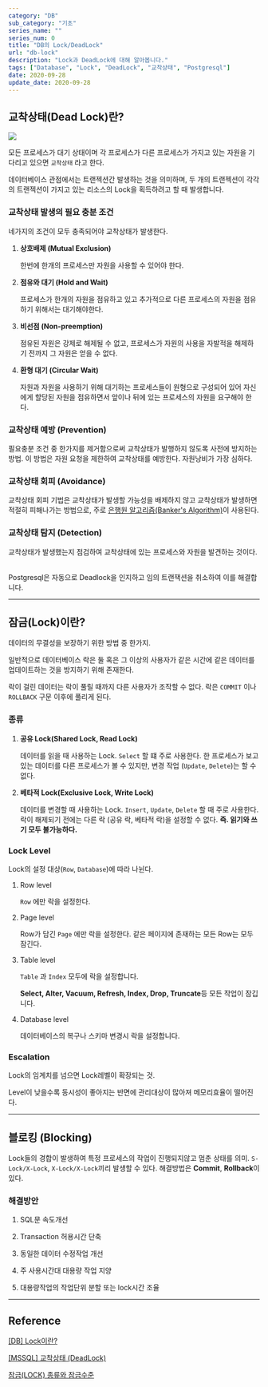 ```yaml
---
category: "DB"
sub_category: "기초"
series_name: ""
series_num: 0
title: "DB의 Lock/DeadLock"
url: "db-lock"
description: "Lock과 DeadLock에 대해 알아봅니다."
tags: ["Database", "Lock", "DeadLock", "교착상태", "Postgresql"]
date: 2020-09-28
update_date: 2020-09-28
---
```


## 교착상태(Dead Lock)란?

![](https://www.notion.so/image/https%3A%2F%2Fs3-us-west-2.amazonaws.com%2Fsecure.notion-static.com%2F00e4c129-aba6-4bc6-b6cf-8343a7e2dd3c%2Fdeadlock.png?table=block&id=6474d42a-2a88-401e-8751-b7a49e39bd3a&width=2950&userId=038a9d8a-4e75-4deb-a374-ed6ff93980c6&cache=v2)

모든 프로세스가 대기 상태이며 각 프로세스가 다른 프로세스가 가지고 있는 자원을 기다리고 있으면 `교착상태` 라고 한다.

데이터베이스 관점에서는 트랜젝션간 발생하는 것을 의미하며, 두 개의 트랜젝션이 각각의 트랜젝션이 가지고 있는 리소스의 Lock을 획득하려고 할 때 발생합니다.

### 교착상태 발생의 필요 충분 조건

네가지의 조건이 모두 충족되어야 교착상태가 발생한다.

1. **상호배제 (Mutual Exclusion)**

    한번에 한개의 프로세스만 자원을 사용할 수 있어야 한다.

2. **점유와 대기 (Hold and Wait)**

    프로세스가 한개의 자원을 점유하고 있고 추가적으로 다른 프로세스의 자원을 점유하기 위해서는 대기해야한다.

3. **비선점 (Non-preemption)**

    점유된 자원은 강제로 해제될 수 없고, 프로세스가 자원의 사용을 자발적을 해제하기 전까지 그 자원은 얻을 수 없다.

4. **환형 대기 (Circular Wait)**

    자원과 자원을 사용하기 위해 대기하는 프로세스들이 원형으로 구성되어 있어 자신에게 할당된 자원을 점유하면서 앞이나 뒤에 있는 프로세스의 자원을 요구해야 한다.

### 교착상태 예방 (Prevention)

필요충분 조건 중 한가지를 제거함으로써 교착상태가 발행하지 않도록 사전에 방지하는 방법.
이 방법은 자원 요청을 제한하여 교착상태를 예방한다. 자원낭비가 가장 심하다.

### 교착상태 회피 (Avoidance)

교착상태 회피 기법은 교착상태가 발생할 가능성을 배제하지 않고 교착상태가 발생하면 적절히 피해나가는 방법으로, 주로 [은행원 알고리즘(Banker's Algorithm)](https://jhnyang.tistory.com/102)이 사용된다.

### 교착상태 탐지 (Detection)

교착상태가 발생했는지 점검하여 교착상태에 있는 프로세스와 자원을 발견하는 것이다.

<br>

<span class="callout">
Postgresql은 자동으로 Deadlock을 인지하고 임의 트랜잭션을 취소하여 이를 해결합니다.
</span>

***

## 잠금(Lock)이란?

데이터의 무결성을 보장하기 위한 방법 중 한가지.

일반적으로 데이터베이스 락은 둘 혹은 그 이상의 사용자가 같은 시간에 같은 데이터를 업데이트하는 것을 방지하기 위해 존재한다. 

락이 걸린 데이터는 락이 풀릴 때까지 다른 사용자가 조작할 수 없다. 락은 `COMMIT` 이나 `ROLLBACK` 구문 이후에 풀리게 된다.

### 종류

1. **공유 Lock(Shared Lock, Read Lock)**

   데이터를 읽을 때 사용하는 Lock. `Select` 할 떄 주로 사용한다. 한 프로세스가 보고 있는 데이터를 다른 프로세스가 볼 수 있지만, 변경 작업 (`Update`, `Delete`)는 할 수 없다.

2. **베타적 Lock(Exclusive Lock, Write Lock)**

   데이터를 변경할 때 사용하는 Lock. `Insert`, `Update`, `Delete` 할 때 주로 사용한다. 락이 해제되기 전에는 다른 락 (공유 락, 베타적 락)을 설정할 수 없다. **즉. 읽기와 쓰기 모두 불가능하다.**

### Lock Level

Lock의 설정 대상(`Row`, `Database`)에 따라 나뉜다.

1. Row level

   `Row` 에만 락을 설정한다.

2. Page level

   Row가 담긴 `Page` 에만 락을 설정한다. 같은 페이지에 존재하는 모든 Row는 모두 잠긴다.

3. Table level

   `Table` 과 `Index` 모두에 락을 설정합니다. 

   **Select, Alter, Vacuum, Refresh, Index, Drop, Truncate**등 모든 작업이 잠깁니다.

4. Database level

   데이터베이스의 복구나 스키마 변경시 락을 설정합니다.

### Escalation

Lock의 임계치를 넘으면 Lock레벨이 확장되는 것.

Level이 낮을수록 동시성이 좋아지는 반면에 관리대상이 많아져 메모리효율이 떨어진다.

***

## 블로킹 (Blocking)

Lock들의 경합이 발생하여 특정 프로세스의 작업이 진행되지않고 멈춘 상태를 의미. `S-Lock/X-Lock`, `X-Lock/X-Lock`끼리 발생할 수 있다. 해결방법은 **Commit**, **Rollback**이 있다.

### 해결방안

1. SQL문 속도개선

2. Transaction 허용시간 단축

3. 동일한 데이터 수정작업 개선

4. 주 사용시간대 대용량 작업 지양

5. 대용량작업의 작업단위 분할 또는 lock시간 조율

***

## Reference

<span class="reference">

[[DB] Lock이란?](https://medium.com/@chrisjune_13837/db-lock-%EB%9D%BD%EC%9D%B4%EB%9E%80-%EB%AC%B4%EC%97%87%EC%9D%B8%EA%B0%80-d908296d0279)

[[MSSQL] 교착상태 (DeadLock)](https://tora-it-kingdom.tistory.com/12)

[잠금(LOCK) 종류와 잠금수준](https://battleracoon.tistory.com/2)

</span>

